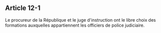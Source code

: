 Article 12-1
----
Le procureur de la République et le juge d'instruction ont le libre choix des
formations auxquelles appartiennent les officiers de police judiciaire.
